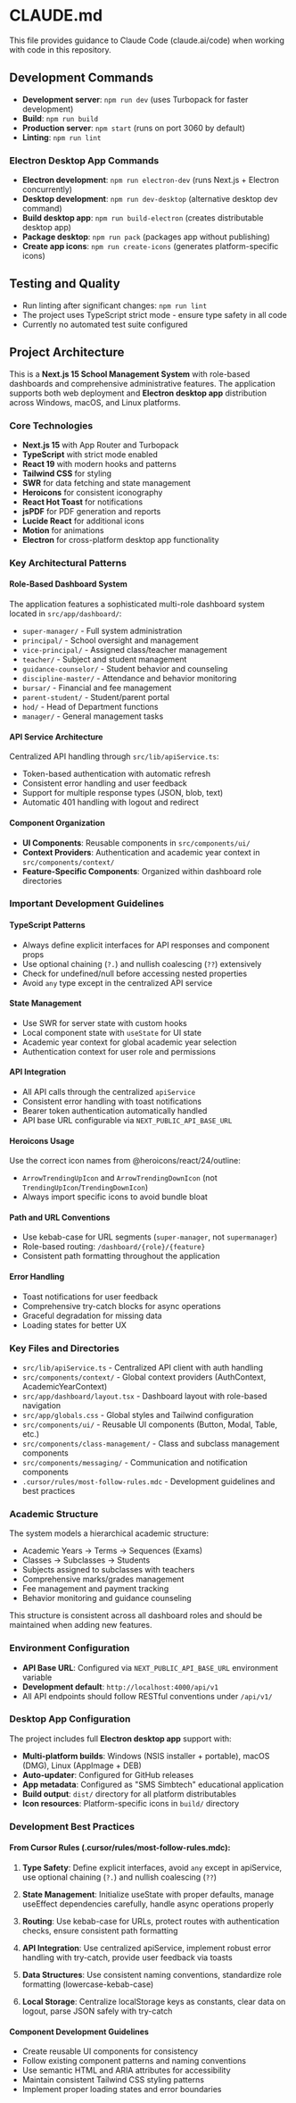 # CLAUDE.md

This file provides guidance to Claude Code (claude.ai/code) when working with code in this repository.

## Development Commands

- **Development server**: `npm run dev` (uses Turbopack for faster development)
- **Build**: `npm run build`
- **Production server**: `npm start` (runs on port 3060 by default)
- **Linting**: `npm run lint`

### Electron Desktop App Commands
- **Electron development**: `npm run electron-dev` (runs Next.js + Electron concurrently)
- **Desktop development**: `npm run dev-desktop` (alternative desktop dev command)
- **Build desktop app**: `npm run build-electron` (creates distributable desktop app)
- **Package desktop**: `npm run pack` (packages app without publishing)
- **Create app icons**: `npm run create-icons` (generates platform-specific icons)

## Testing and Quality
- Run linting after significant changes: `npm run lint`
- The project uses TypeScript strict mode - ensure type safety in all code
- Currently no automated test suite configured

## Project Architecture

This is a **Next.js 15 School Management System** with role-based dashboards and comprehensive administrative features. The application supports both web deployment and **Electron desktop app** distribution across Windows, macOS, and Linux platforms.

### Core Technologies
- **Next.js 15** with App Router and Turbopack
- **TypeScript** with strict mode enabled
- **React 19** with modern hooks and patterns
- **Tailwind CSS** for styling
- **SWR** for data fetching and state management
- **Heroicons** for consistent iconography
- **React Hot Toast** for notifications
- **jsPDF** for PDF generation and reports
- **Lucide React** for additional icons
- **Motion** for animations
- **Electron** for cross-platform desktop app functionality

### Key Architectural Patterns

#### Role-Based Dashboard System
The application features a sophisticated multi-role dashboard system located in `src/app/dashboard/`:
- `super-manager/` - Full system administration
- `principal/` - School oversight and management
- `vice-principal/` - Assigned class/teacher management
- `teacher/` - Subject and student management
- `guidance-counselor/` - Student behavior and counseling
- `discipline-master/` - Attendance and behavior monitoring
- `bursar/` - Financial and fee management
- `parent-student/` - Student/parent portal
- `hod/` - Head of Department functions
- `manager/` - General management tasks

#### API Service Architecture
Centralized API handling through `src/lib/apiService.ts`:
- Token-based authentication with automatic refresh
- Consistent error handling and user feedback
- Support for multiple response types (JSON, blob, text)
- Automatic 401 handling with logout and redirect

#### Component Organization
- **UI Components**: Reusable components in `src/components/ui/`
- **Context Providers**: Authentication and academic year context in `src/components/context/`
- **Feature-Specific Components**: Organized within dashboard role directories

### Important Development Guidelines

#### TypeScript Patterns
- Always define explicit interfaces for API responses and component props
- Use optional chaining (`?.`) and nullish coalescing (`??`) extensively
- Check for undefined/null before accessing nested properties
- Avoid `any` type except in the centralized API service

#### State Management
- Use SWR for server state with custom hooks
- Local component state with `useState` for UI state
- Academic year context for global academic year selection
- Authentication context for user role and permissions

#### API Integration
- All API calls through the centralized `apiService`
- Consistent error handling with toast notifications
- Bearer token authentication automatically handled
- API base URL configurable via `NEXT_PUBLIC_API_BASE_URL`

#### Heroicons Usage
Use the correct icon names from @heroicons/react/24/outline:
- `ArrowTrendingUpIcon` and `ArrowTrendingDownIcon` (not `TrendingUpIcon`/`TrendingDownIcon`)
- Always import specific icons to avoid bundle bloat

#### Path and URL Conventions
- Use kebab-case for URL segments (`super-manager`, not `supermanager`)
- Role-based routing: `/dashboard/{role}/{feature}`
- Consistent path formatting throughout the application

#### Error Handling
- Toast notifications for user feedback
- Comprehensive try-catch blocks for async operations
- Graceful degradation for missing data
- Loading states for better UX

### Key Files and Directories

- `src/lib/apiService.ts` - Centralized API client with auth handling
- `src/components/context/` - Global context providers (AuthContext, AcademicYearContext)
- `src/app/dashboard/layout.tsx` - Dashboard layout with role-based navigation
- `src/app/globals.css` - Global styles and Tailwind configuration
- `src/components/ui/` - Reusable UI components (Button, Modal, Table, etc.)
- `src/components/class-management/` - Class and subclass management components
- `src/components/messaging/` - Communication and notification components
- `.cursor/rules/most-follow-rules.mdc` - Development guidelines and best practices

### Academic Structure

The system models a hierarchical academic structure:
- Academic Years → Terms → Sequences (Exams)
- Classes → Subclasses → Students
- Subjects assigned to subclasses with teachers
- Comprehensive marks/grades management
- Fee management and payment tracking
- Behavior monitoring and guidance counseling

This structure is consistent across all dashboard roles and should be maintained when adding new features.

### Environment Configuration

- **API Base URL**: Configured via `NEXT_PUBLIC_API_BASE_URL` environment variable
- **Development default**: `http://localhost:4000/api/v1`
- All API endpoints should follow RESTful conventions under `/api/v1/`

### Desktop App Configuration

The project includes full **Electron desktop app** support with:
- **Multi-platform builds**: Windows (NSIS installer + portable), macOS (DMG), Linux (AppImage + DEB)
- **Auto-updater**: Configured for GitHub releases
- **App metadata**: Configured as "SMS Simbtech" educational application
- **Build output**: `dist/` directory for all platform distributables
- **Icon resources**: Platform-specific icons in `build/` directory

### Development Best Practices

#### From Cursor Rules (.cursor/rules/most-follow-rules.mdc):

1. **Type Safety**: Define explicit interfaces, avoid `any` except in apiService, use optional chaining (`?.`) and nullish coalescing (`??`)

2. **State Management**: Initialize useState with proper defaults, manage useEffect dependencies carefully, handle async operations properly

3. **Routing**: Use kebab-case for URLs, protect routes with authentication checks, ensure consistent path formatting

4. **API Integration**: Use centralized apiService, implement robust error handling with try-catch, provide user feedback via toasts

5. **Data Structures**: Use consistent naming conventions, standardize role formatting (lowercase-kebab-case)

6. **Local Storage**: Centralize localStorage keys as constants, clear data on logout, parse JSON safely with try-catch

#### Component Development Guidelines

- Create reusable UI components for consistency
- Follow existing component patterns and naming conventions
- Use semantic HTML and ARIA attributes for accessibility
- Maintain consistent Tailwind CSS styling patterns
- Implement proper loading states and error boundaries